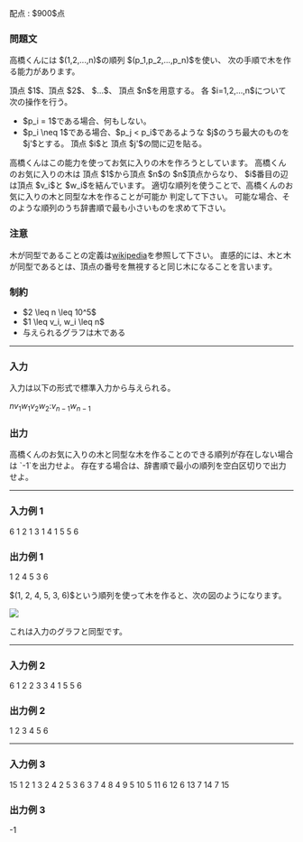 
<div>

<span>

<span>

<p>
配点 : $900$点
</p>

<div>

<section>

### **問題文**

<p>
高橋くんには $(1,2,...,n)$の順列 $(p_1,p_2,...,p_n)$を使い、
次の手順で木を作る能力があります。
</p>

<p>
頂点 $1$、頂点 $2$、 $...$、 頂点 $n$を用意する。
各 $i=1,2,...,n$について次の操作を行う。
</p>

<ul>

<li>
$p_i = 1$である場合、何もしない。
</li>

<li>
$p_i \neq 1$である場合、$p_j < p_i$であるような $j$のうち最大のものを $j'$とする。
  頂点 $i$と 頂点 $j'$の間に辺を貼る。
</li>

</ul>

<p>
高橋くんはこの能力を使ってお気に入りの木を作ろうとしています。
高橋くんのお気に入りの木は 頂点 $1$から頂点 $n$の
$n$頂点からなり、 $i$番目の辺は頂点 $v_i$と $w_i$を結んでいます。
適切な順列を使うことで、高橋くんのお気に入りの木と同型な木を作ることが可能か
判定して下さい。
可能な場合、そのような順列のうち辞書順で最も小さいものを求めて下さい。
</p>

</section>

</div>

<div>

<section>

### **注意**

<p>
木が同型であることの定義は<a href="https://ja.wikipedia.org/wiki/%E3%82%B0%E3%83%A9%E3%83%95%E5%90%8C%E5%9E%8B">wikipedia</a>を参照して下さい。
直感的には、木と木が同型であるとは、頂点の番号を無視すると同じ木になることを言います。
</p>

</section>

</div>

<div>

<section>

### **制約**

<ul>

<li>
$2 \leq n \leq 10^5$
</li>

<li>
$1 \leq v_i, w_i \leq n$
</li>

<li>
与えられるグラフは木である
</li>

</ul>

</section>

</div>

---

<div>

<div>

<section>

### **入力**

<p>
入力は以下の形式で標準入力から与えられる。
</p>

<div>

$n$$v_1$$w_1$$v_2$$w_2$$:$$v_{n-1}$$w_{n-1}$
</div>

</section>

</div>

<div>

<section>

### **出力**

<p>
高橋くんのお気に入りの木と同型な木を作ることのできる順列が存在しない場合は `-1`を出力せよ。
存在する場合は、辞書順で最小の順列を空白区切りで出力せよ。
</p>

</section>

</div>

</div>

---

<div>

<section>

### **入力例 1**

<div>

6
1 2
1 3
1 4
1 5
5 6

</div>

</section>

</div>

<div>

<section>

### **出力例 1**

<div>

1 2 4 5 3 6

</div>

<p>
$(1, 2, 4, 5, 3, 6)$という順列を使って木を作ると、次の図のようになります。
</p>

<p>

<img src="https://img.atcoder.jp/arc095/db000b879402aed649a1516620eb1e21.png">

</img>

</p>

<p>
これは入力のグラフと同型です。
</p>

</section>

</div>

---

<div>

<section>

### **入力例 2**

<div>

6
1 2
2 3
3 4
1 5
5 6

</div>

</section>

</div>

<div>

<section>

### **出力例 2**

<div>

1 2 3 4 5 6

</div>

</section>

</div>

---

<div>

<section>

### **入力例 3**

<div>

15
1 2
1 3
2 4
2 5
3 6
3 7
4 8
4 9
5 10
5 11
6 12
6 13
7 14
7 15

</div>

</section>

</div>

<div>

<section>

### **出力例 3**

<div>

-1

</div>

</section>

</div>

</span>

</span>

</div>
